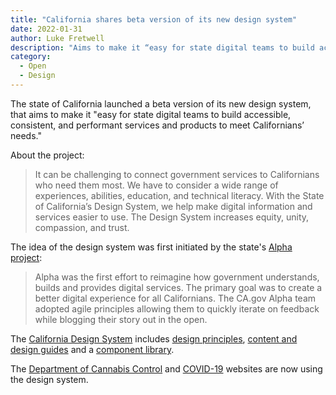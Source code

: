 ```yaml
---
title: "California shares beta version of its new design system"
date: 2022-01-31 
author: Luke Fretwell
description: "Aims to make it “easy for state digital teams to build accessible, consistent, and performant services and products to meet Californians’ needs.”"
category:
  - Open
  - Design
---
```


The state of California launched a beta version of its new design system, that aims to make it "easy for state digital teams to build accessible, consistent, and performant services and products to meet Californians’ needs."

About the project:

> It can be challenging to connect government services to Californians who need them most. We have to consider a wide range of experiences, abilities, education, and technical literacy. With the State of California’s Design System, we help make digital information and services easier to use. The Design System increases equity, unity, compassion, and trust.

The idea of the design system was first initiated by the state's [Alpha project](https://alpha.ca.gov/):

> Alpha was the first effort to reimagine how government understands, builds and provides digital services. The primary goal was to create a better digital experience for all Californians. The CA.gov Alpha team adopted agile principles allowing them to quickly iterate on feedback while blogging their story out in the open.

The [California Design System](https://designsystem.webstandards.ca.gov/) includes [design principles](https://designsystem.webstandards.ca.gov/principles/), [content and design guides](https://designsystem.webstandards.ca.gov/style/content/) and a [component library](https://designsystem.webstandards.ca.gov/components/).

The [Department of Cannabis Control](https://cannabis.ca.gov/) and [COVID-19](https://covid19.ca.gov/) websites are now using the design system.

